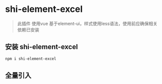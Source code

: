 # shi-element-excel

> 此插件 使用vue 基于element-ui，样式使用less语法，使用前应确保相关依赖已安装

## 安装 shi-element-excel

``` bash
npm i shi-element-excel
```

## 全量引入
